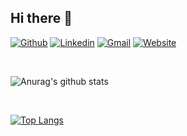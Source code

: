 <!---
<div align="center">
  <img width="440" height="380" src="https://github.com/stefanselftaught/stefanselftaught/blob/master/brah.jpg" alt="profile image" />
</div>
-->

## Hi there 👋

[![Github](https://img.shields.io/badge/-Github-000?style=flat&logo=Github&logoColor=white)](https://github.com/StefanSelfTaught)
[![Linkedin](https://img.shields.io/badge/-LinkedIn-blue?style=flat&logo=Linkedin&logoColor=white)](https://www.linkedin.com/in/stefan-p-9a55a6191/)
[![Gmail](https://img.shields.io/badge/-Gmail-c14438?style=flat&logo=Gmail&logoColor=white)](mailto:stefanpop999@gmail.com)
[![Website](https://img.shields.io/badge/-Website-blueviolet)](https://stefanpop.dev)

<br />

![Anurag's github stats](https://github-readme-stats.vercel.app/api?username=stefanselftaught&show_icons=true&hide=stars&line_height=28&count_private=true)

<br />

[![Top Langs](https://github-readme-stats.vercel.app/api/top-langs/?username=stefanselftaught&layout=compact)](https://github.com/anuraghazra/github-readme-stats)


